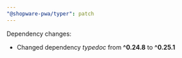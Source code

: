 ```yaml
---
"@shopware-pwa/typer": patch
---
```


Dependency changes:

- Changed dependency _typedoc_ from **^0.24.8** to **^0.25.1**
